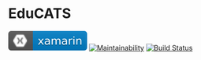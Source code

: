# EduCATS

[![Framework](./graphics/badge-xamarin.svg)](https://github.com/xamarin/Xamarin.Forms)
[![Maintainability](https://api.codeclimate.com/v1/badges/6365134f4e3ce083fe15/maintainability)](https://codeclimate.com/github/IlyaLehchylin/educats-xamarin/maintainability)
[![Build Status](https://app.bitrise.io/app/40deffc8ec9f68cb/status.svg?token=lad_Hoh-bh7sdRhCkidZjQ&branch=develop)](https://app.bitrise.io/app/40deffc8ec9f68cb)
